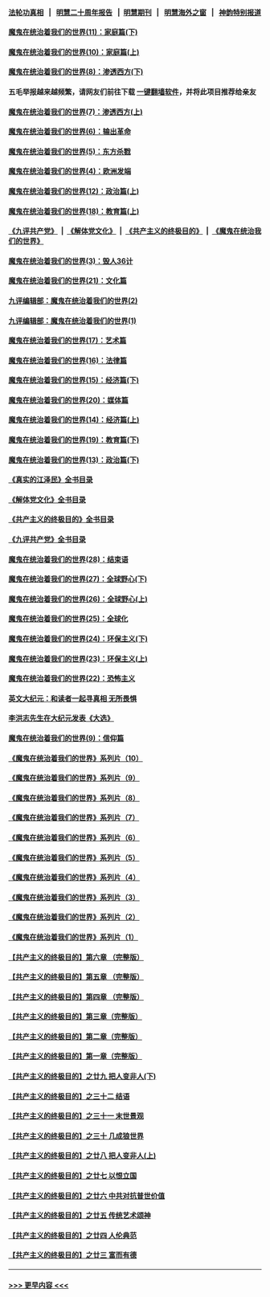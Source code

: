 #### [法轮功真相](https://github.com/gfw-breaker/truth/blob/master/README.md?t=0) &nbsp;&nbsp;|&nbsp;&nbsp; [明慧二十周年报告](https://github.com/gfw-breaker/mh-reports/blob/master/README.md?t=0) &nbsp;&nbsp;|&nbsp;&nbsp;[明慧期刊](https://github.com/gfw-breaker/mh-qikan) &nbsp;&nbsp;|&nbsp;&nbsp; [明慧海外之窗](https://github.com/gfw-breaker/mh-news/blob/master/README.md?t=0) &nbsp;&nbsp;|&nbsp;&nbsp; [神韵特别报道](https://github.com/gfw-breaker/mh-news/blob/master/shenyun.md?t=0)
#### [魔鬼在统治着我们的世界(11)：家庭篇(下)](../pages/nsc422/n10440961.md?t=12200943) 
#### [魔鬼在统治着我们的世界(10)：家庭篇(上)](../pages/nsc422/n10435448.md?t=12200943) 
#### [魔鬼在统治着我们的世界(8)：渗透西方(下)](../pages/nsc422/n10429603.md?t=12200943) 
#### 五毛举报越来越频繁，请网友们前往下载 [一键翻墙软件](https://github.com/gfw-breaker/ssr-accounts)，并将此项目推荐给亲友
#### [魔鬼在统治着我们的世界(7)：渗透西方(上)](../pages/nsc422/n10426013.md?t=12200943) 
#### [魔鬼在统治着我们的世界(6)：输出革命](../pages/nsc422/n10421536.md?t=12200943) 
#### [魔鬼在统治着我们的世界(5)：东方杀戮](../pages/nsc422/n10417707.md?t=12200943) 
#### [魔鬼在统治着我们的世界(4)：欧洲发端](../pages/nsc422/n10414890.md?t=12200943) 
#### [魔鬼在统治着我们的世界(12)：政治篇(上)](../pages/nsc422/n10444576.md?t=12200943) 
#### [魔鬼在统治着我们的世界(18)：教育篇(上)](../pages/nsc422/n10526970.md?t=12200943) 
#### [《九评共产党》](https://github.com/begood0513/9ping.md/blob/master/README.md) &nbsp;|&nbsp; [《解体党文化》](../../../../jtdwh.md/blob/master/README.md)  &nbsp;|&nbsp; [《共产主义的终极目的》](../../../../gczydzjmd.md/blob/master/README.md) &nbsp;|&nbsp; [《魔鬼在统治我们的世界》](../../../../mgztzwmdsj.md/blob/master/README.md) 
#### [魔鬼在统治着我们的世界(3)：毁人36计](../pages/nsc422/n10411583.md?t=12200943) 
#### [魔鬼在统治着我们的世界(21)：文化篇](../pages/nsc422/n10597706.md?t=12200943) 
#### [九评编辑部：魔鬼在统治着我们的世界(2)](../pages/nsc422/n10410036.md?t=12200943) 
#### [九评编辑部：魔鬼在统治着我们的世界(1)](../pages/nsc422/n10406825.md?t=12200943) 
#### [魔鬼在统治着我们的世界(17)：艺术篇](../pages/nsc422/n10499093.md?t=12200943) 
#### [魔鬼在统治着我们的世界(16)：法律篇](../pages/nsc422/n10485969.md?t=12200943) 
#### [魔鬼在统治着我们的世界(15)：经济篇(下)](../pages/nsc422/n10469975.md?t=12200943) 
#### [魔鬼在统治着我们的世界(20)：媒体篇](../pages/nsc422/n10586579.md?t=12200943) 
#### [魔鬼在统治着我们的世界(14)：经济篇(上)](../pages/nsc422/n10457370.md?t=12200943) 
#### [魔鬼在统治着我们的世界(19)：教育篇(下)](../pages/nsc422/n10564808.md?t=12200943) 
#### [魔鬼在统治着我们的世界(13)：政治篇(下)](../pages/nsc422/n10448270.md?t=12200943) 
#### [《真实的江泽民》全书目录](../pages/nsc422/n13721399.md?t=12200943) 
#### [《解体党文化》全书目录](../pages/nsc422/n13721157.md?t=12200943) 
#### [《共产主义的终极目的》全书目录](../pages/nsc422/n13721048.md?t=12200943) 
#### [《九评共产党》全书目录](../pages/nsc422/n13708085.md?t=12200943) 
#### [魔鬼在统治着我们的世界(28)：结束语](../pages/nsc422/n10936246.md?t=12200943) 
#### [魔鬼在统治着我们的世界(27)：全球野心(下)](../pages/nsc422/n10928319.md?t=12200943) 
#### [魔鬼在统治着我们的世界(26)：全球野心(上)](../pages/nsc422/n10900318.md?t=12200943) 
#### [魔鬼在统治着我们的世界(25)：全球化](../pages/nsc422/n10788205.md?t=12200943) 
#### [魔鬼在统治着我们的世界(24)：环保主义(下)](../pages/nsc422/n10695307.md?t=12200943) 
#### [魔鬼在统治着我们的世界(23)：环保主义(上)](../pages/nsc422/n10688613.md?t=12200943) 
#### [魔鬼在统治着我们的世界(22)：恐怖主义](../pages/nsc422/n10614727.md?t=12200943) 
#### [英文大纪元：和读者一起寻真相 无所畏惧](../pages/nsc422/n12542027.md?t=12200943) 
#### [李洪志先生在大纪元发表《大选》](../pages/nsc422/n12534746.md?t=12200943) 
#### [魔鬼在统治着我们的世界(9)：信仰篇](../pages/nsc422/n10432159.md?t=12200943) 
#### [《魔鬼在统治着我们的世界》系列片（10）](../pages/nsc422/n12292670.md?t=12200943) 
#### [《魔鬼在统治着我们的世界》系列片（9）](../pages/nsc422/n12290859.md?t=12200943) 
#### [《魔鬼在统治着我们的世界》系列片（8）](../pages/nsc422/n12287445.md?t=12200943) 
#### [《魔鬼在统治着我们的世界》系列片（7）](../pages/nsc422/n12283425.md?t=12200943) 
#### [《魔鬼在统治着我们的世界》系列片（6）](../pages/nsc422/n12282314.md?t=12200943) 
#### [《魔鬼在统治着我们的世界》系列片（5）](../pages/nsc422/n12281419.md?t=12200943) 
#### [《魔鬼在统治着我们的世界》系列片（4）](../pages/nsc422/n12274024.md?t=12200943) 
#### [《魔鬼在统治着我们的世界》系列片（3）](../pages/nsc422/n12271322.md?t=12200943) 
#### [《魔鬼在统治着我们的世界》系列片（2）](../pages/nsc422/n12269049.md?t=12200943) 
#### [《魔鬼在统治着我们的世界》系列片（1）](../pages/nsc422/n12267575.md?t=12200943) 
#### [【共产主义的终极目的】第六章 （完整版）](../pages/nsc422/n11428913.md?t=12200943) 
#### [【共产主义的终极目的】第五章 （完整版）](../pages/nsc422/n11428912.md?t=12200943) 
#### [【共产主义的终极目的】第四章 （完整版）](../pages/nsc422/n11428907.md?t=12200943) 
#### [【共产主义的终极目的】第三章（完整版）](../pages/nsc422/n11428848.md?t=12200943) 
#### [【共产主义的终极目的】第二章（完整版）](../pages/nsc422/n11428831.md?t=12200943) 
#### [【共产主义的终极目的】第一章（完整版）](../pages/nsc422/n11417651.md?t=12200943) 
#### [【共产主义的终极目的】之廿九 把人变非人(下)](../pages/nsc422/n11344140.md?t=12200943) 
#### [【共产主义的终极目的】之三十二 结语](../pages/nsc422/n11360535.md?t=12200943) 
#### [【共产主义的终极目的】之三十一 末世景观](../pages/nsc422/n11351129.md?t=12200943) 
#### [【共产主义的终极目的】之三十 几成狼世界](../pages/nsc422/n11348280.md?t=12200943) 
#### [【共产主义的终极目的】之廿八 把人变非人(上)](../pages/nsc422/n11340492.md?t=12200943) 
#### [【共产主义的终极目的】之廿七 以恨立国](../pages/nsc422/n11336944.md?t=12200943) 
#### [【共产主义的终极目的】之廿六 中共对抗普世价值](../pages/nsc422/n11324785.md?t=12200943) 
#### [【共产主义的终极目的】之廿五 传统艺术颂神](../pages/nsc422/n11296396.md?t=12200943) 
#### [【共产主义的终极目的】之廿四 人伦典范](../pages/nsc422/n11296397.md?t=12200943) 
#### [【共产主义的终极目的】之廿三 富而有德](../pages/nsc422/n11283598.md?t=12200943) 

----
#### [ >>> 更早内容 <<< ](../indexes/nsc422-earlier.md)

